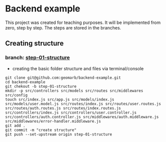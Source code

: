 # Backend example

This project was created for teaching purposes. It will be implemented from zero, step by step. The steps are stored in the branches. 
## Creating structure

### branch: [step-01-structure](https://github.com/geomarb/backend-example/tree/step-01-structure)

- creating the basic folder structure and files via terminal/console

```console
git clone git@github.com:geomarb/backend-example.git
cd backend-example
git chekout -b step-01-structure
mkdir -p src/controllers src/models src/routes src/middlewares src/config
touch src/index.js src/app.js src/models/index.js src/models/user.model.js src/routes/index.js src/routes/user.routes.js src/routes/auth.routes.js src/routes/index.routes.js src/controllers/index.js src/controllers/user.controller.js src/controllers/auth.controller.js src/middlewares/auth.middleware.js src/middlewares/error-handler.middleware.js
git add .
git commit -m "create structure"
git push --set-upstream origin step-01-structure
```